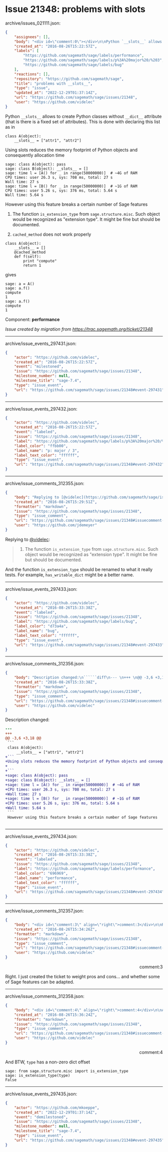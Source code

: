 # Issue 21348: problems with __slots__

archive/issues_021111.json:
```json
{
    "assignees": [],
    "body": "<div id=\"comment:0\"></div>\n\nPython `__slots__` allows to create Python classes without `__dict__` attribute (that is there is a fixed set of attributes). This is done with declaring this list as in\n\n```\nclass A(object):\n    __slots__ = [\"attr1\", \"attr2\"]\n```\nUsing slots reduces the memory footprint of Python objects and consequently allocation time\n\n```\nsage: class A(object): pass\nsage: class B(object): __slots__ = []\nsage: time l = [A() for _ in range(50000000)]  # ~4G of RAM\nCPU times: user 26.3 s, sys: 708 ms, total: 27 s\nWall time: 27 s\nsage: time l = [B() for _ in range(50000000)]  # ~1G of RAM\nCPU times: user 5.26 s, sys: 376 ms, total: 5.64 s\nWall time: 5.64 s\n```\nHowever using this feature breaks a certain number of Sage features\n\n1. The function `is_extension_type` from `sage.structure.misc`. Such object would be recognized as \"extension type\". It might be fine but should be documented.\n\n2. `cached_method` does not work properly\n\n```\nclass A(object):\n    __slots__ = []\n    @cached_method\n    def f(self):\n        print \"compute\"\n        return 1\n```\n  gives\n\n```\nsage: a = A()\nsage: a.f()\ncompute\n1\nsage: a.f()\ncompute\n1\n```\n\nComponent: **performance**\n\n_Issue created by migration from https://trac.sagemath.org/ticket/21348_\n\n",
    "created_at": "2016-08-26T15:22:57Z",
    "labels": [
        "https://github.com/sagemath/sage/labels/performance",
        "https://github.com/sagemath/sage/labels/p%3A%20major%20/%203",
        "https://github.com/sagemath/sage/labels/bug"
    ],
    "reactions": [],
    "repository": "https://github.com/sagemath/sage",
    "title": "problems with __slots__",
    "type": "issue",
    "updated_at": "2022-12-29T01:37:14Z",
    "url": "https://github.com/sagemath/sage/issues/21348",
    "user": "https://github.com/videlec"
}
```
<div id="comment:0"></div>

Python `__slots__` allows to create Python classes without `__dict__` attribute (that is there is a fixed set of attributes). This is done with declaring this list as in

```
class A(object):
    __slots__ = ["attr1", "attr2"]
```
Using slots reduces the memory footprint of Python objects and consequently allocation time

```
sage: class A(object): pass
sage: class B(object): __slots__ = []
sage: time l = [A() for _ in range(50000000)]  # ~4G of RAM
CPU times: user 26.3 s, sys: 708 ms, total: 27 s
Wall time: 27 s
sage: time l = [B() for _ in range(50000000)]  # ~1G of RAM
CPU times: user 5.26 s, sys: 376 ms, total: 5.64 s
Wall time: 5.64 s
```
However using this feature breaks a certain number of Sage features

1. The function `is_extension_type` from `sage.structure.misc`. Such object would be recognized as "extension type". It might be fine but should be documented.

2. `cached_method` does not work properly

```
class A(object):
    __slots__ = []
    @cached_method
    def f(self):
        print "compute"
        return 1
```
  gives

```
sage: a = A()
sage: a.f()
compute
1
sage: a.f()
compute
1
```

Component: **performance**

_Issue created by migration from https://trac.sagemath.org/ticket/21348_





---

archive/issue_events_297431.json:
```json
{
    "actor": "https://github.com/videlec",
    "created_at": "2016-08-26T15:22:57Z",
    "event": "milestoned",
    "issue": "https://github.com/sagemath/sage/issues/21348",
    "milestone_number": null,
    "milestone_title": "sage-7.4",
    "type": "issue_event",
    "url": "https://github.com/sagemath/sage/issues/21348#event-297431"
}
```



---

archive/issue_events_297432.json:
```json
{
    "actor": "https://github.com/videlec",
    "created_at": "2016-08-26T15:22:57Z",
    "event": "labeled",
    "issue": "https://github.com/sagemath/sage/issues/21348",
    "label": "https://github.com/sagemath/sage/labels/p%3A%20major%20/%203",
    "label_color": "ffbb00",
    "label_name": "p: major / 3",
    "label_text_color": "ffffff",
    "type": "issue_event",
    "url": "https://github.com/sagemath/sage/issues/21348#event-297432"
}
```



---

archive/issue_comments_312355.json:
```json
{
    "body": "Replying to [@videlec](https://github.com/sagemath/sage/issues/21348#comment:0):\n> 1. The function `is_extension_type` from `sage.structure.misc`. Such object would be recognized as \"extension type\". It might be fine but should be documented.\n\nAnd the function `is_extension_type` should be renamed to what it really tests. For example, `has_writable_dict` might be a better name.",
    "created_at": "2016-08-26T15:29:51Z",
    "formatter": "markdown",
    "issue": "https://github.com/sagemath/sage/issues/21348",
    "type": "issue_comment",
    "url": "https://github.com/sagemath/sage/issues/21348#issuecomment-312355",
    "user": "https://github.com/jdemeyer"
}
```

Replying to [@videlec](https://github.com/sagemath/sage/issues/21348#comment:0):
> 1. The function `is_extension_type` from `sage.structure.misc`. Such object would be recognized as "extension type". It might be fine but should be documented.

And the function `is_extension_type` should be renamed to what it really tests. For example, `has_writable_dict` might be a better name.



---

archive/issue_events_297433.json:
```json
{
    "actor": "https://github.com/videlec",
    "created_at": "2016-08-26T15:33:38Z",
    "event": "labeled",
    "issue": "https://github.com/sagemath/sage/issues/21348",
    "label": "https://github.com/sagemath/sage/labels/bug",
    "label_color": "d73a4a",
    "label_name": "bug",
    "label_text_color": "ffffff",
    "type": "issue_event",
    "url": "https://github.com/sagemath/sage/issues/21348#event-297433"
}
```



---

archive/issue_comments_312356.json:
```json
{
    "body": "Description changed:\n``````diff\n--- \n+++ \n@@ -3,6 +3,18 @@\n ```\n class A(object):\n     __slots__ = [\"attr1\", \"attr2\"]\n+```\n+Using slots reduces the memory footprint of Python objects and consequently allocation time\n+\n+```\n+sage: class A(object): pass\n+sage: class B(object): __slots__ = []\n+sage: time l = [A() for _ in range(50000000)]  # ~4G of RAM\n+CPU times: user 26.3 s, sys: 708 ms, total: 27 s\n+Wall time: 27 s\n+sage: time l = [B() for _ in range(50000000)]  # ~1G of RAM\n+CPU times: user 5.26 s, sys: 376 ms, total: 5.64 s\n+Wall time: 5.64 s\n ```\n However using this feature breaks a certain number of Sage features\n \n``````\n",
    "created_at": "2016-08-26T15:33:38Z",
    "formatter": "markdown",
    "issue": "https://github.com/sagemath/sage/issues/21348",
    "type": "issue_comment",
    "url": "https://github.com/sagemath/sage/issues/21348#issuecomment-312356",
    "user": "https://github.com/videlec"
}
```

Description changed:
``````diff
--- 
+++ 
@@ -3,6 +3,18 @@
 ```
 class A(object):
     __slots__ = ["attr1", "attr2"]
+```
+Using slots reduces the memory footprint of Python objects and consequently allocation time
+
+```
+sage: class A(object): pass
+sage: class B(object): __slots__ = []
+sage: time l = [A() for _ in range(50000000)]  # ~4G of RAM
+CPU times: user 26.3 s, sys: 708 ms, total: 27 s
+Wall time: 27 s
+sage: time l = [B() for _ in range(50000000)]  # ~1G of RAM
+CPU times: user 5.26 s, sys: 376 ms, total: 5.64 s
+Wall time: 5.64 s
 ```
 However using this feature breaks a certain number of Sage features
 
``````




---

archive/issue_events_297434.json:
```json
{
    "actor": "https://github.com/videlec",
    "created_at": "2016-08-26T15:33:38Z",
    "event": "labeled",
    "issue": "https://github.com/sagemath/sage/issues/21348",
    "label": "https://github.com/sagemath/sage/labels/performance",
    "label_color": "696969",
    "label_name": "performance",
    "label_text_color": "ffffff",
    "type": "issue_event",
    "url": "https://github.com/sagemath/sage/issues/21348#event-297434"
}
```



---

archive/issue_comments_312357.json:
```json
{
    "body": "<div id=\"comment:3\" align=\"right\">comment:3</div>\n\nRight. I just created the ticket to weight pros and cons... and whether some of Sage features can be adapted.",
    "created_at": "2016-08-26T15:34:26Z",
    "formatter": "markdown",
    "issue": "https://github.com/sagemath/sage/issues/21348",
    "type": "issue_comment",
    "url": "https://github.com/sagemath/sage/issues/21348#issuecomment-312357",
    "user": "https://github.com/videlec"
}
```

<div id="comment:3" align="right">comment:3</div>

Right. I just created the ticket to weight pros and cons... and whether some of Sage features can be adapted.



---

archive/issue_comments_312358.json:
```json
{
    "body": "<div id=\"comment:4\" align=\"right\">comment:4</div>\n\nAnd BTW, `type` has a non-zero dict offset\n\n```\nsage: from sage.structure.misc import is_extension_type\nsage: is_extension_type(type)\nFalse\n```",
    "created_at": "2016-08-26T15:36:24Z",
    "formatter": "markdown",
    "issue": "https://github.com/sagemath/sage/issues/21348",
    "type": "issue_comment",
    "url": "https://github.com/sagemath/sage/issues/21348#issuecomment-312358",
    "user": "https://github.com/videlec"
}
```

<div id="comment:4" align="right">comment:4</div>

And BTW, `type` has a non-zero dict offset

```
sage: from sage.structure.misc import is_extension_type
sage: is_extension_type(type)
False
```



---

archive/issue_events_297435.json:
```json
{
    "actor": "https://github.com/mkoeppe",
    "created_at": "2022-12-29T01:37:14Z",
    "event": "demilestoned",
    "issue": "https://github.com/sagemath/sage/issues/21348",
    "milestone_number": null,
    "milestone_title": "sage-7.4",
    "type": "issue_event",
    "url": "https://github.com/sagemath/sage/issues/21348#event-297435"
}
```
